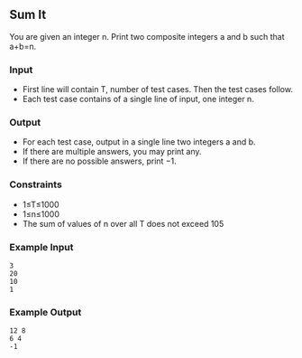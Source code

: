 ## Sum It

You are given an integer n. Print two composite integers a and b such that a+b=n.

### Input

- First line will contain T, number of test cases. Then the test cases follow.
- Each test case contains of a single line of input, one integer n.

### Output

- For each test case, output in a single line two integers a and b.
- If there are multiple answers, you may print any.
- If there are no possible answers, print −1.

### Constraints

- 1≤T≤1000
- 1≤n≤1000
- The sum of values of n over all T does not exceed 105

### Example Input

```
3
20
10
1
```

### Example Output

```
12 8
6 4
-1
```
